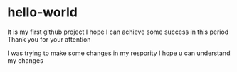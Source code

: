 # hello-world
It is my first github project
I hope I can achieve some success in this period
Thank you for your attention

I was trying to make some changes in my respority
I hope u can understand my changes
